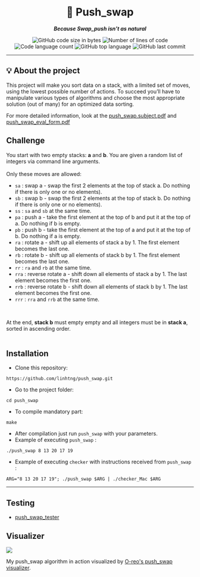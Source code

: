 <h1 align="center">
	📖 Push_swap
</h1>
<p align="center">
	<b><i>Because Swap_push isn’t as natural</i></b><br>
</p>

<p align="center">
	<img alt="GitHub code size in bytes" src="https://img.shields.io/github/languages/code-size/linhtng/push_swap?color=lightblue" />
	<img alt="Number of lines of code" src="https://img.shields.io/tokei/lines/github/linhtng/push_swap?color=critical" />
	<img alt="Code language count" src="https://img.shields.io/github/languages/count/linhtng/push_swap?color=yellow" />
	<img alt="GitHub top language" src="https://img.shields.io/github/languages/top/linhtng/push_swap?color=blue" />
	<img alt="GitHub last commit" src="https://img.shields.io/github/last-commit/linhtng/push_swap?color=green" />
</p>

---

## 💡 About the project
This project will make you sort data on a stack, with a limited set of moves, using the lowest possible number of actions. To succeed you’ll have to manipulate various types of algorithms and choose the most appropriate solution (out of many) for an optimized data sorting.

For more detailed information, look at the [push_swap.subject.pdf](https://github.com/linhtng/push_swap/files/10668338/push_swap.subject.pdf) and [push_swap_eval_form.pdf](https://github.com/linhtng/push_swap/files/11137815/push_swap_eval_form.pdf)

## Challenge
You start with two empty stacks: **a** and **b**. You are given a random list of integers via command line arguments.
<br />
<br />
Only these moves are allowed:
- `sa` : swap a - swap the first 2 elements at the top of stack a. Do nothing if there is only one or no elements).
- `sb` : swap b - swap the first 2 elements at the top of stack b. Do nothing if there is only one or no elements).
- `ss` : `sa` and `sb` at the same time.
- `pa` : push a - take the first element at the top of b and put it at the top of a. Do
nothing if b is empty.
- `pb` : push b - take the first element at the top of a and put it at the top of b. Do
nothing if a is empty.
- `ra` : rotate a - shift up all elements of stack a by 1. The first element becomes
the last one.
- `rb` : rotate b - shift up all elements of stack b by 1. The first element becomes the last one.
- `rr` : `ra` and `rb` at the same time.
- `rra` : reverse rotate a - shift down all elements of stack a by 1. The last element becomes the first one.
- `rrb` : reverse rotate b - shift down all elements of stack b by 1. The last element becomes the first one.
- `rrr` : `rra` and `rrb` at the same time.
<br />

At the end, **stack b** must empty empty and all integers must be in **stack a**, sorted in ascending order. <br />
<br />

<a name="installation"></a>
## Installation

* Clone this repository:

```shell
https://github.com/linhtng/push_swap.git
```

* Go to the project folder:

```shell
cd push_swap
```

* To compile mandatory part:

```shell
make
```
* After compilation just run ``push_swap`` with your parameters.
* Example of executing ``push_swap`` :

```shell
./push_swap 8 13 20 17 19
```

* Example of executing ``checker`` with instructions received from ``push_swap`` :

```shell
ARG="8 13 20 17 19"; ./push_swap $ARG | ./checker_Mac $ARG
```
---

<a name="testing"></a>
## Testing

* [push_swap_tester](https://github.com/SimonCROS/push_swap_tester)

## Visualizer
![](push_swap_visual.gif)

My push_swap algorithm in action visualized by [O-reo's push_swap visualizer](https://github.com/o-reo/push_swap_visualizer).
